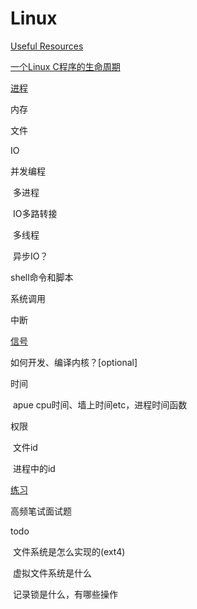 # Linux

[Useful Resources](doc/Useful-Resources.md)

[一个Linux C程序的生命周期](doc/一个Linux-C程序的生命周期.md)

[进程](进程.md)

内存

文件

IO

并发编程

​	多进程

​	IO多路转接

​	多线程

​	异步IO？

shell命令和脚本

系统调用

中断

[信号](doc/信号.md)

如何开发、编译内核？[optional]

时间

​	apue cpu时间、墙上时间etc，进程时间函数

权限

​	文件id	

​	进程中的id

[练习](./doc/练习.md)

高频笔试面试题

todo

​	文件系统是怎么实现的(ext4)

​	虚拟文件系统是什么

​	记录锁是什么，有哪些操作



